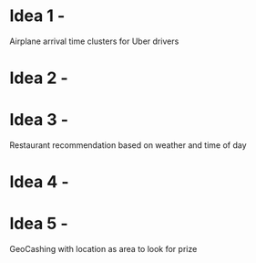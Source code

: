 # Idea 1 - 
Airplane arrival time clusters for Uber drivers
# Idea 2 - 

# Idea 3 - 
  Restaurant recommendation based on weather and time of day
# Idea 4 - 

# Idea 5 - 
  GeoCashing with location as area to look for prize 
